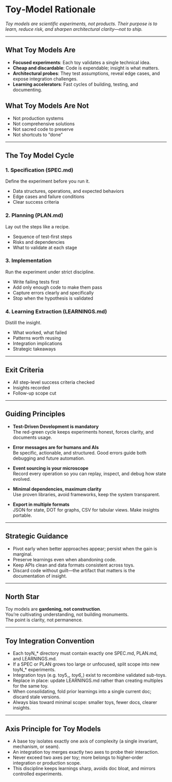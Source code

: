 # Toy‑Model Rationale

_Toy models are scientific experiments, not products. Their purpose is to learn, reduce risk, and sharpen architectural clarity—not to ship._

---

## What Toy Models Are

- **Focused experiments**: Each toy validates a single technical idea.  
- **Cheap and discardable**: Code is expendable; insight is what matters.  
- **Architectural probes**: They test assumptions, reveal edge cases, and expose integration challenges.  
- **Learning accelerators**: Fast cycles of building, testing, and documenting.  

## What Toy Models Are Not

- Not production systems  
- Not comprehensive solutions  
- Not sacred code to preserve  
- Not shortcuts to “done”  

---

## The Toy Model Cycle

### 1. Specification (SPEC.md)
Define the experiment before you run it.  

- Data structures, operations, and expected behaviors  
- Edge cases and failure conditions  
- Clear success criteria  

### 2. Planning (PLAN.md)
Lay out the steps like a recipe.  

- Sequence of test-first steps  
- Risks and dependencies  
- What to validate at each stage  

### 3. Implementation
Run the experiment under strict discipline.  

- Write failing tests first  
- Add only enough code to make them pass  
- Capture errors clearly and specifically  
- Stop when the hypothesis is validated  

### 4. Learning Extraction (LEARNINGS.md)
Distill the insight.  

- What worked, what failed  
- Patterns worth reusing  
- Integration implications  
- Strategic takeaways  

---

## Exit Criteria

- All step-level success criteria checked  
- Insights recorded  
- Follow-up scope cut  

---

## Guiding Principles

- **Test-Driven Development is mandatory**  
  The red-green cycle keeps experiments honest, forces clarity, and documents usage.  

- **Error messages are for humans and AIs**  
  Be specific, actionable, and structured. Good errors guide both debugging and future automation.  

- **Event sourcing is your microscope**  
  Record every operation so you can replay, inspect, and debug how state evolved.  

- **Minimal dependencies, maximum clarity**  
  Use proven libraries, avoid frameworks, keep the system transparent.  

- **Export in multiple formats**  
  JSON for state, DOT for graphs, CSV for tabular views. Make insights portable.  

---

## Strategic Guidance

- Pivot early when better approaches appear; persist when the gain is marginal.  
- Preserve learnings even when abandoning code.  
- Keep APIs clean and data formats consistent across toys.  
- Discard code without guilt—the artifact that matters is the documentation of insight.  

---

## North Star

Toy models are **gardening, not construction**.  
You’re cultivating understanding, not building monuments.  
The point is clarity, not permanence.  

---

## Toy Integration Convention

- Each toyN_* directory must contain exactly one SPEC.md, PLAN.md, and LEARNINGS.md.  
- If a SPEC or PLAN grows too large or unfocused, split scope into new toyN_* experiments.  
- Integration toys (e.g. toy5_*, toy6_*) exist to recombine validated sub-toys.  
- Replace in place: update LEARNINGS.md rather than creating multiples for the same toy.  
- When consolidating, fold prior learnings into a single current doc; discard stale versions.  
- Always bias toward minimal scope: smaller toys, fewer docs, clearer insights.  

---

## Axis Principle for Toy Models

- A base toy isolates exactly one axis of complexity (a single invariant, mechanism, or seam).  
- An integration toy merges exactly two axes to probe their interaction.  
- Never exceed two axes per toy; more belongs to higher‑order integration or production scope.  
- This discipline keeps learnings sharp, avoids doc bloat, and mirrors controlled experiments.  
